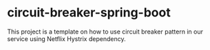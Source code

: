 # circuit-breaker-spring-boot
This project is a template on how to use circuit breaker pattern in our service using Netflix Hystrix dependency.
